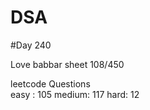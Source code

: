 # DSA

#Day 240

Love babbar sheet
    108/450
    
leetcode Questions   
easy : 105
medium: 117
hard: 12


